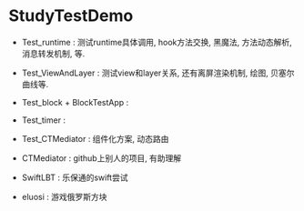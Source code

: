 # StudyTestDemo


* Test_runtime : 测试runtime具体调用, hook方法交换, 黑魔法, 方法动态解析, 消息转发机制, 等.

* Test_ViewAndLayer : 测试view和layer关系, 还有离屏渲染机制, 绘图, 贝塞尔曲线等.

* Test_block + BlockTestApp :

* Test_timer :

* Test_CTMediator : 组件化方案, 动态路由
* CTMediator : github上别人的项目, 有助理解

* SwiftLBT : 乐保通的swift尝试

* eluosi : 游戏俄罗斯方块


